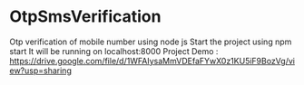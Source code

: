 # OtpSmsVerification
Otp verification of mobile number using node js
Start the project using npm start
It will be running on localhost:8000
Project Demo : https://drive.google.com/file/d/1WFAIysaMmVDEfaFYwX0z1KU5iF9BozVg/view?usp=sharing
